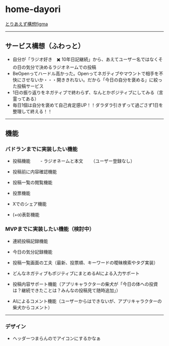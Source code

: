 # home-dayori
[とりあえず構想figma](https://www.figma.com/board/yLlV4uU2811pCNyfR0x87E/%E3%82%A2%E3%83%97%E3%83%AA%E3%82%A2%E3%82%A4%E3%83%87%E3%82%A2?t=7WYSk7FgqbRGLvAi-1)

---
## サービス構想（ふわっと）
- 自分が「ラジオ好き　✖️ 10年日記継続」から、あえてユーザー名ではなくその日の気分で決めるラジオネームでの投稿
- BeOpenってハードル高かった。Openってネガティブやマウントで相手を不快にさせないか・・・開ききれない。だから「今日の自分を褒める」に絞った投稿サービス
- 1日の振り返りをネガティブで終わらず、なんとかポジティブにしてみる（言霊ってある）
- 毎日1個は自分を褒めて自己肯定感UP！！ダラダラ引きずって過ごさず1日を整理して終える！！
  
---
## 機能

### バドランまでに実装したい機能
- 投稿機能
　　- ラジオネームと本文
  　　（ユーザー登録なし）

- 投稿前に内容確認機能
  
- 投稿一覧の閲覧機能

- 投票機能

- Xでのシェア機能

- (+α)表彰機能

### MVPまでに実装したい機能（検討中）

- 連続投稿記録機能

- 今日の気分記録機能

- 投稿一覧画面の工夫（最新、投票順、キーワードの曖昧検索やタグ実装）

- どんなネガティブもポジティブにまとめるAIによる入力サポート

- 投稿内容サポート機能（アプリキャラクターの柴犬が「今日の体への投資は？継続できたことは？みんなの投稿見て随時追加」）

- AIによるコメント機能（ユーザーからはできないが、アプリキャラクターの柴犬からコメント）

 
---
### デザイン

- ヘッダーつまらんのでアイコンにするかなぁ

